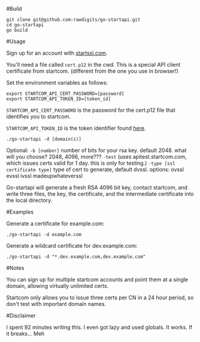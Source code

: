 #Build

```
git clone git@github.com:rawdigits/go-startapi.git
cd go-startapi
go build
```

#Usage

Sign up for an account with [startssl.com](https://www.startssl.com/SignUp).

You'll need a file called `cert.p12` in the cwd. This is a special API client certificate from startcom. (different from the one you use in browser!)

Set the environment variables as follows:

```
export STARTCOM_API_CERT_PASSWORD=[password]
export STARTCOM_API_TOKEN_ID=[token_id]
```

`STARTCOM_API_CERT_PASSWORD` is the password for the cert.p12 file that identifies you to startcom.

`STARTCOM_API_TOKEN_ID` is the token identifier found [here](https://startssl.com/StartAPI/ApplyPart).

`./go-startapi -d [domain(s)]`

Optional:
  `-b [number]` number of bits for your rsa key. default 2048. what will you choose? 2048, 4096, more??? 
  `-test` (uses apitest.startcom.com, which issues certs valid for 1 day. this is only for testing.)
  `-type [ssl certificate type]` type of cert to generate, default dvssl. options: ovssl evssl ivssl madeupwhateverssl

Go-startapi will generate a fresh RSA 4096 bit key, contact startcom, and write three files, the key, the certificate, and the intermediate certificate into the local directory.

#Examples

Generate a certificate for example.com:
```
./go-startapi -d example.com
```

Generate a wildcard certificate for dev.example.com:
```
./go-startapi -d "*.dev.example.com,dev.example.com"
```

#Notes

You can sign up for multiple startcom accounts and point them at a single domain, allowing virtually unlimited certs.

Startcom only allows you to issue three certs per CN in a 24 hour period, so don't test with important domain names.

#Disclaimer

I spent 92 minutes writing this. I even got lazy and used globals. It works. If it breaks... Meh


